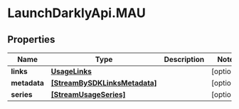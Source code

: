# LaunchDarklyApi.MAU

## Properties
Name | Type | Description | Notes
------------ | ------------- | ------------- | -------------
**links** | [**UsageLinks**](UsageLinks.md) |  | [optional] 
**metadata** | [**[StreamBySDKLinksMetadata]**](StreamBySDKLinksMetadata.md) |  | [optional] 
**series** | [**[StreamUsageSeries]**](StreamUsageSeries.md) |  | [optional] 



